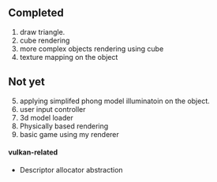 
## Completed

1. draw triangle. 
2. cube rendering
3. more complex objects rendering using cube
4. texture mapping on the object

## Not yet
5. applying simplifed phong model illuminatoin on the object.
6. user input controller
7. 3d model loader
8. Physically based rendering
9. basic game using my renderer

#### vulkan-related
- Descriptor allocator abstraction
